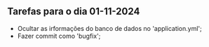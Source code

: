## Tarefas para o dia 01-11-2024

- Ocultar as irformações do banco de dados no 'application.yml';
- Fazer commit como 'bugfix';